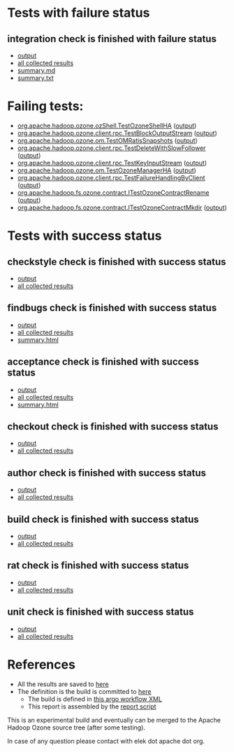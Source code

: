 # Tests with failure status

## integration check is finished with failure status

   * [output](https://raw.githubusercontent.com/elek/ozone-ci-q4/master/dev/dev-nightly-20191015-67qjk/integration/output.log)
   * [all collected results](https://github.com/elek/ozone-ci-q4/tree/master/dev/dev-nightly-20191015-67qjk/integration)
   * [summary.md](https://github.com/elek/ozone-ci-q4/tree/master/dev/dev-nightly-20191015-67qjk/integration/summary.md)
   * [summary.txt](https://github.com/elek/ozone-ci-q4/tree/master/dev/dev-nightly-20191015-67qjk/integration/summary.txt)

# Failing tests: 

 * [org.apache.hadoop.ozone.ozShell.TestOzoneShellHA](hadoop-ozone/integration-test/org.apache.hadoop.ozone.ozShell.TestOzoneShellHA.txt) ([output](hadoop-ozone/integration-test/org.apache.hadoop.ozone.ozShell.TestOzoneShellHA-output.txt))
 * [org.apache.hadoop.ozone.client.rpc.TestBlockOutputStream](hadoop-ozone/integration-test/org.apache.hadoop.ozone.client.rpc.TestBlockOutputStream.txt) ([output](hadoop-ozone/integration-test/org.apache.hadoop.ozone.client.rpc.TestBlockOutputStream-output.txt))
 * [org.apache.hadoop.ozone.om.TestOMRatisSnapshots](hadoop-ozone/integration-test/org.apache.hadoop.ozone.om.TestOMRatisSnapshots.txt) ([output](hadoop-ozone/integration-test/org.apache.hadoop.ozone.om.TestOMRatisSnapshots-output.txt))
 * [org.apache.hadoop.ozone.client.rpc.TestDeleteWithSlowFollower](hadoop-ozone/integration-test/org.apache.hadoop.ozone.client.rpc.TestDeleteWithSlowFollower.txt) ([output](hadoop-ozone/integration-test/org.apache.hadoop.ozone.client.rpc.TestDeleteWithSlowFollower-output.txt))
 * [org.apache.hadoop.ozone.client.rpc.TestKeyInputStream](hadoop-ozone/integration-test/org.apache.hadoop.ozone.client.rpc.TestKeyInputStream.txt) ([output](hadoop-ozone/integration-test/org.apache.hadoop.ozone.client.rpc.TestKeyInputStream-output.txt))
 * [org.apache.hadoop.ozone.om.TestOzoneManagerHA](hadoop-ozone/integration-test/org.apache.hadoop.ozone.om.TestOzoneManagerHA.txt) ([output](hadoop-ozone/integration-test/org.apache.hadoop.ozone.om.TestOzoneManagerHA-output.txt))
 * [org.apache.hadoop.ozone.client.rpc.TestFailureHandlingByClient](hadoop-ozone/integration-test/org.apache.hadoop.ozone.client.rpc.TestFailureHandlingByClient.txt) ([output](hadoop-ozone/integration-test/org.apache.hadoop.ozone.client.rpc.TestFailureHandlingByClient-output.txt))
 * [org.apache.hadoop.fs.ozone.contract.ITestOzoneContractRename](hadoop-ozone/ozonefs/org.apache.hadoop.fs.ozone.contract.ITestOzoneContractRename.txt) ([output](hadoop-ozone/ozonefs/org.apache.hadoop.fs.ozone.contract.ITestOzoneContractRename-output.txt))
 * [org.apache.hadoop.fs.ozone.contract.ITestOzoneContractMkdir](hadoop-ozone/ozonefs/org.apache.hadoop.fs.ozone.contract.ITestOzoneContractMkdir.txt) ([output](hadoop-ozone/ozonefs/org.apache.hadoop.fs.ozone.contract.ITestOzoneContractMkdir-output.txt))


# Tests with success status

## checkstyle check is finished with success status

   * [output](https://raw.githubusercontent.com/elek/ozone-ci-q4/master/dev/dev-nightly-20191015-67qjk/checkstyle/output.log)
   * [all collected results](https://github.com/elek/ozone-ci-q4/tree/master/dev/dev-nightly-20191015-67qjk/checkstyle)


## findbugs check is finished with success status

   * [output](https://raw.githubusercontent.com/elek/ozone-ci-q4/master/dev/dev-nightly-20191015-67qjk/findbugs/output.log)
   * [all collected results](https://github.com/elek/ozone-ci-q4/tree/master/dev/dev-nightly-20191015-67qjk/findbugs)
   * [summary.html](https://elek.github.io/ozone-ci-q4/dev/dev-nightly-20191015-67qjk/findbugs/summary.html)


## acceptance check is finished with success status

   * [output](https://raw.githubusercontent.com/elek/ozone-ci-q4/master/dev/dev-nightly-20191015-67qjk/acceptance/output.log)
   * [all collected results](https://github.com/elek/ozone-ci-q4/tree/master/dev/dev-nightly-20191015-67qjk/acceptance)
   * [summary.html](https://elek.github.io/ozone-ci-q4/dev/dev-nightly-20191015-67qjk/acceptance/summary.html)


## checkout check is finished with success status

   * [output](https://raw.githubusercontent.com/elek/ozone-ci-q4/master/dev/dev-nightly-20191015-67qjk/checkout/output.log)
   * [all collected results](https://github.com/elek/ozone-ci-q4/tree/master/dev/dev-nightly-20191015-67qjk/checkout)


## author check is finished with success status

   * [output](https://raw.githubusercontent.com/elek/ozone-ci-q4/master/dev/dev-nightly-20191015-67qjk/author/output.log)
   * [all collected results](https://github.com/elek/ozone-ci-q4/tree/master/dev/dev-nightly-20191015-67qjk/author)


## build check is finished with success status

   * [output](https://raw.githubusercontent.com/elek/ozone-ci-q4/master/dev/dev-nightly-20191015-67qjk/build/output.log)
   * [all collected results](https://github.com/elek/ozone-ci-q4/tree/master/dev/dev-nightly-20191015-67qjk/build)


## rat check is finished with success status

   * [output](https://raw.githubusercontent.com/elek/ozone-ci-q4/master/dev/dev-nightly-20191015-67qjk/rat/output.log)
   * [all collected results](https://github.com/elek/ozone-ci-q4/tree/master/dev/dev-nightly-20191015-67qjk/rat)


## unit check is finished with success status

   * [output](https://raw.githubusercontent.com/elek/ozone-ci-q4/master/dev/dev-nightly-20191015-67qjk/unit/output.log)
   * [all collected results](https://github.com/elek/ozone-ci-q4/tree/master/dev/dev-nightly-20191015-67qjk/unit)




# References

 * All the results are saved to [here](https://github.com/elek/ozone-ci-q4/tree/master/dev/dev-nightly-20191015-67qjk/)
 * The definition is the build is committed to [here](https://github.com/elek/argo-ozone)
    * The build is defined in [this argo workflow XML](https://github.com/elek/argo-ozone/blob/master/ozone-build.yaml)
    * This report is assembled by the [report script](https://github.com/elek/argo-ozone/blob/master/scripts/report.sh)

This is an experimental build and eventually can be merged to the Apache Hadoop Ozone source tree (after some testing).

In case of any question please contact with elek dot apache dot org.
